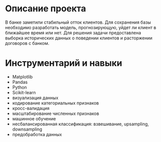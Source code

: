 # Описание проекта

В банке заметили стабильный отток клиентов. Для сохранения базы необходимо разработать модель, прогнозирующую, уйдет ли клиент в ближайшее время или нет. Для решения задачи предоставлена выборка исторических данных о поведении клиентов и расторжении договоров с банком.

# Инструментарий и навыки

- Matplotlib
- Pandas
- Python
- Scikit-learn
- визуализация данных
- кодирование категориальных признаков
- кросс-валидация
- масштабирование численных признаков
- машинное обучение
- несбалансированная классификация: взвешивание, upsampling, downsampling
- предобработка данных

